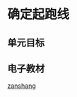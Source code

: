 # 确定起跑线

## 单元目标


## 电子教材

<Ebook grade="xxsx6a" :pages="80" :paged="81" ></Ebook>

[zanshang](../res/zanshang.md ':include')